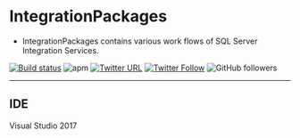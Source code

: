 ﻿# IntegrationPackages

* IntegrationPackages contains various work flows of SQL Server Integration Services.

[![Build status](https://avvarma.visualstudio.com/ProgLan/_apis/build/status/IntegrationPackages?branchName=master)](https://avvarma.visualstudio.com/ProgLan/_build/latest?definitionId=22)
![apm](https://img.shields.io/apm/l/vim-mode.svg)
[![Twitter URL](https://img.shields.io/twitter/url/http/shields.io.svg?style=social)](https://twitter.com/iAvinashVarma) [![Twitter Follow](https://img.shields.io/twitter/follow/iAvinashVarma.svg?style=social&label=Follow)](https://twitter.com/iAvinashVarma)
![GitHub followers](https://img.shields.io/github/followers/iAvinashVarma.svg?style=flat-square&label=Follow)

---

## IDE

Visual Studio 2017
